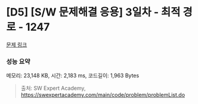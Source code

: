 # [D5] [S/W 문제해결 응용] 3일차 - 최적 경로 - 1247 

[문제 링크](https://swexpertacademy.com/main/code/problem/problemDetail.do?contestProbId=AV15OZ4qAPICFAYD) 

### 성능 요약

메모리: 23,148 KB, 시간: 2,183 ms, 코드길이: 1,963 Bytes



> 출처: SW Expert Academy, https://swexpertacademy.com/main/code/problem/problemList.do